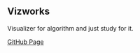## Vizworks

Visualizer for algorithm and just study for it.

[GitHub Page](https://bombrary.github.io/vizworks/)
